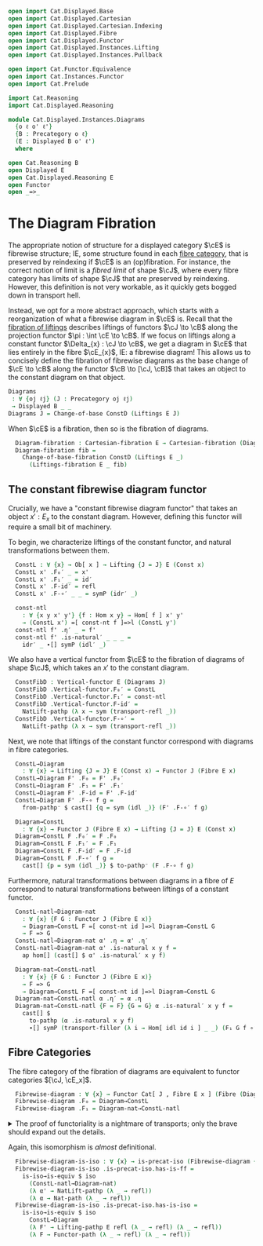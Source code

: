 ```agda
open import Cat.Displayed.Base
open import Cat.Displayed.Cartesian
open import Cat.Displayed.Cartesian.Indexing
open import Cat.Displayed.Fibre
open import Cat.Displayed.Functor
open import Cat.Displayed.Instances.Lifting
open import Cat.Displayed.Instances.Pullback

open import Cat.Functor.Equivalence
open import Cat.Instances.Functor
open import Cat.Prelude

import Cat.Reasoning
import Cat.Displayed.Reasoning

module Cat.Displayed.Instances.Diagrams
  {o ℓ o' ℓ'}
  {B : Precategory o ℓ}
  (E : Displayed B o' ℓ')
  where

open Cat.Reasoning B
open Displayed E
open Cat.Displayed.Reasoning E
open Functor
open _=>_
```

# The Diagram Fibration

The appropriate notion of structure for a displayed category $\cE$ is
fibrewise structure; IE, some structure found in each [fibre category],
that is preserved by reindexing if $\cE$ is an (op)fibration.
For instance, the correct notion of limit is a *fibred limit* of shape
$\cJ$, where every fibre category has limits of shape $\cJ$ that are
preserved by reindexing. However, this definition is not very workable,
as it quickly gets bogged down in transport hell.

[fibre category]: Cat.Displayed.Fibre.html

Instead, we opt for a more abstract approach, which starts with a
reorganization of what a fibrewise diagram in $\cE$ is. Recall that
the [fibration of liftings] describes liftings of functors
$\cJ \to \cB$ along the projection functor $\pi : \int \cE \to \cB$.
If we focus on liftings along a constant functor
$\Delta_{x} : \cJ \to \cB$, we get a diagram in $\cE$ that lies entirely
in the fibre $\cE_{x}$, IE: a fibrewise diagram! This allows us to
concisely define the fibration of fibrewise diagrams as the base change
of $\cE \to \cB$ along the functor $\cB \to [\cJ, \cB]$ that takes an
object to the constant diagram on that object.

[fibration of liftings]: Cat.Displayed.Instances.Lifting.html

```agda
Diagrams
 : ∀ {oj ℓj} (J : Precategory oj ℓj)
 → Displayed B _ _
Diagrams J = Change-of-base ConstD (Liftings E J)
```

When $\cE$ is a fibration, then so is the fibration of diagrams.

<!--
```agda
module _ {oj ℓj} (J : Precategory oj ℓj) where
  private module J = Precategory J
  open Lifting
  open _=[_]=>l_
```
-->

```agda
  Diagram-fibration : Cartesian-fibration E → Cartesian-fibration (Diagrams J)
  Diagram-fibration fib =
    Change-of-base-fibration ConstD (Liftings E _)
      (Liftings-fibration E _ fib)
```

## The constant fibrewise diagram functor

Crucially, we have a "constant fibrewise diagram functor" that takes
an object $x' : E_{x}$ to the constant diagram. However, defining this
functor will require a small bit of machinery.

To begin, we characterize liftings of the constant functor,
and natural transformations between them.

```agda
  ConstL : ∀ {x} → Ob[ x ] → Lifting {J = J} E (Const x)
  ConstL x' .F₀′ _ = x'
  ConstL x' .F₁′ _ = id′
  ConstL x' .F-id′ = refl
  ConstL x' .F-∘′ _ _ = symP (idr′ _)

  const-ntl
    : ∀ {x y x' y'} {f : Hom x y} → Hom[ f ] x' y'
    → (ConstL x') =[ const-nt f ]=>l (ConstL y')
  const-ntl f' .η′ _ = f'
  const-ntl f' .is-natural′ _ _ _ =
    idr′ _ ∙[] symP (idl′ _)
```

We also have a vertical functor from $\cE$ to the fibration of diagrams
of shape $\cJ$, which takes an $x'$ to the constant diagram.

```agda
  ConstFibD : Vertical-functor E (Diagrams J)
  ConstFibD .Vertical-functor.F₀′ = ConstL
  ConstFibD .Vertical-functor.F₁′ = const-ntl
  ConstFibD .Vertical-functor.F-id′ =
    NatLift-pathp (λ x → sym (transport-refl _))
  ConstFibD .Vertical-functor.F-∘′ =
    NatLift-pathp (λ x → sym (transport-refl _))
```

Next, we note that liftings of the constant functor correspond with
diagrams in fibre categories.

```agda
  ConstL→Diagram
    : ∀ {x} → Lifting {J = J} E (Const x) → Functor J (Fibre E x)
  ConstL→Diagram F' .F₀ = F' .F₀′
  ConstL→Diagram F' .F₁ = F' .F₁′
  ConstL→Diagram F' .F-id = F' .F-id′
  ConstL→Diagram F' .F-∘ f g =
    from-pathp⁻ $ cast[] {q = sym (idl _)} (F' .F-∘′ f g)

  Diagram→ConstL
    : ∀ {x} → Functor J (Fibre E x) → Lifting {J = J} E (Const x)
  Diagram→ConstL F .F₀′ = F .F₀
  Diagram→ConstL F .F₁′ = F .F₁
  Diagram→ConstL F .F-id′ = F .F-id
  Diagram→ConstL F .F-∘′ f g =
    cast[] {p = sym (idl _)} $ to-pathp⁻ (F .F-∘ f g)
```

Furthermore, natural transformations between diagrams in a fibre of $E$
correspond to natural transformations between liftings of a constant
functor.

```agda
  ConstL-natl→Diagram-nat
    : ∀ {x} {F G : Functor J (Fibre E x)}
    → Diagram→ConstL F =[ const-nt id ]=>l Diagram→ConstL G
    → F => G
  ConstL-natl→Diagram-nat α' .η = α' .η′
  ConstL-natl→Diagram-nat α' .is-natural x y f =
    ap hom[] (cast[] $ α' .is-natural′ x y f)

  Diagram-nat→ConstL-natl
    : ∀ {x} {F G : Functor J (Fibre E x)}
    → F => G
    → Diagram→ConstL F =[ const-nt id ]=>l Diagram→ConstL G
  Diagram-nat→ConstL-natl α .η′ = α .η
  Diagram-nat→ConstL-natl {F = F} {G = G} α .is-natural′ x y f =
    cast[] $
      to-pathp (α .is-natural x y f)
      ∙[] symP (transport-filler (λ i → Hom[ idl id i ] _ _) (F₁ G f ∘′ α .η x))
```

## Fibre Categories

The fibre category of the fibration of diagrams are equivalent to
functor categories $[\cJ, \cE_x]$.

```agda
  Fibrewise-diagram : ∀ {x} → Functor Cat[ J , Fibre E x ] (Fibre (Diagrams J) x)
  Fibrewise-diagram .F₀ = Diagram→ConstL
  Fibrewise-diagram .F₁ = Diagram-nat→ConstL-natl
```

<details>
<summary>The proof of functoriality is a nightmare of transports; only
the brave should expand out the details.
</summary>

```agda
  Fibrewise-diagram {x} .F-id {F} = NatLift-pathp λ jx i →
    transp (λ j →
      Hom[ id ] (F .F₀
        (transp (λ _ → J.Ob) (~ i ∨ j) jx))
        (F .F₀ (transp (λ _ → J.Ob) (~ i ∨ j) jx )))
      (~ i) id′
  Fibrewise-diagram .F-∘ {F} {G} {H} f g = NatLift-pathp λ jx i →
    transp (λ j → Hom[ idl id j ]
      (F .F₀ (transp (λ _ → J.Ob) (~ i ∨ j) jx))
      (H .F₀ (transp (λ _ → J.Ob) (~ i ∨ j) jx)))
      i0
      (transp (λ j → Hom[ id ∘ id ]
          (F .F₀ (transp (λ _ → J.Ob) (~ i ∨ j) (transp (λ _ → J.Ob) (~ i) jx)))
          (H .F₀ (transp (λ _ → J.Ob) (~ i ∨ j) (transp (λ _ → J.Ob) (~ i) jx))))
        (~ i)
        (f .η (transp (λ _ → J.Ob) (~ i) (transp (λ _ → J.Ob) (~ i) jx))
         ∘′ g .η (transp (λ _ → J.Ob) (~ i) (transp (λ _ → J.Ob) (~ i) jx))))
```
</details>

Again, this isomorphism is *almost* definitional.

```agda
  Fibrewise-diagram-is-iso : ∀ {x} → is-precat-iso (Fibrewise-diagram {x})
  Fibrewise-diagram-is-iso .is-precat-iso.has-is-ff =
    is-iso→is-equiv $ iso
      (ConstL-natl→Diagram-nat)
      (λ α' → NatLift-pathp (λ _ → refl))
      (λ α → Nat-path (λ _ → refl))
  Fibrewise-diagram-is-iso .is-precat-iso.has-is-iso =
    is-iso→is-equiv $ iso
      ConstL→Diagram
      (λ F' → Lifting-pathp E refl (λ _ → refl) (λ _ → refl))
      (λ F → Functor-path (λ _ → refl) (λ _ → refl))
```
